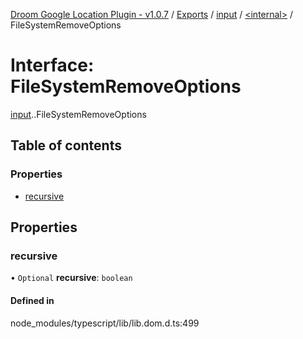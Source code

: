 [Droom Google Location Plugin - v1.0.7](../README.md) / [Exports](../modules.md) / [input](../modules/input.md) / [<internal\>](../modules/input._internal_.md) / FileSystemRemoveOptions

# Interface: FileSystemRemoveOptions

[input](../modules/input.md).[<internal>](../modules/input._internal_.md).FileSystemRemoveOptions

## Table of contents

### Properties

- [recursive](input._internal_.FileSystemRemoveOptions.md#recursive)

## Properties

### recursive

• `Optional` **recursive**: `boolean`

#### Defined in

node_modules/typescript/lib/lib.dom.d.ts:499
